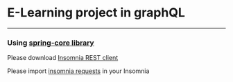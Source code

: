 # E-Learning project in graphQL

---

### Using [spring-core library](https://mvnrepository.com/artifact/com.github.vladimirantin/spring-core) 

Please download [Insomnia REST client](https://insomnia.rest)

Please import [insomnia requests](Insomnia_2023-01-19.json) in your Insomnia


